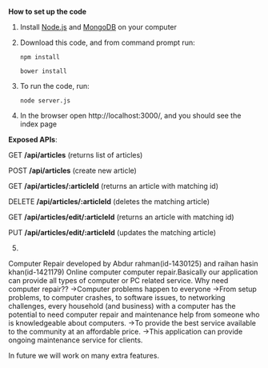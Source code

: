 **How to set up the code**

1. Install [Node.js](https://nodejs.org/en/download/) and [MongoDB](https://www.mongodb.com/download-center?jmp=nav) on your computer

2. Download this code, and from command prompt run:

   `npm install`


   `bower install`


3. To run the code, run:

    `node server.js`

    
4. In the browser open http://localhost:3000/, and you should see the index page

**Exposed APIs**:

GET **/api/articles** (returns list of articles)

POST **/api/articles** (create new article)

GET **/api/articles/:articleId** (returns an article with matching id)

DELETE **/api/articles/:articleId** (deletes the matching article)

GET **/api/articles/edit/:articleId** (returns an article with matching id)

PUT **/api/articles/edit/:articleId** (updates the matching article)

5.

Computer Repair developed by Abdur rahman(id-1430125) and raihan hasin khan(id-1421179)
Online computer computer repair.Basically our application can provide all types of computer or PC related service.
Why need computer repair??
->Computer problems happen to everyone
->From setup problems, to computer crashes, to software issues, to networking challenges, every household (and business) with a 
computer has the potential to need computer repair and maintenance help from someone who is knowledgeable about computers.
->To provide the best service available to the community at an affordable price.
->This application can provide ongoing maintenance service for clients.



In future we will work on many extra features.